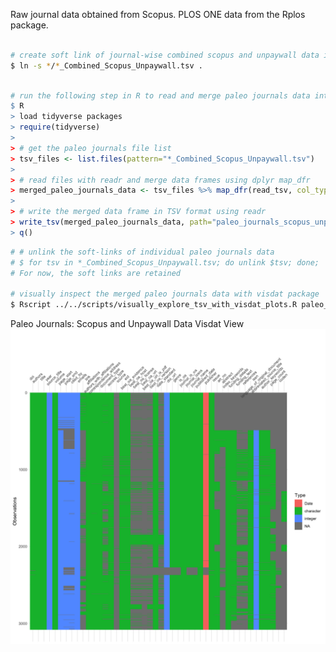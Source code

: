 Raw journal data obtained from Scopus. PLOS ONE data from the Rplos package.

```bash

# create soft link of journal-wise combined scopus and unpaywall data in the current directory
$ ln -s */*_Combined_Scopus_Unpaywall.tsv .

```

```r

# run the following step in R to read and merge paleo journals data into one master file
$ R
> load tidyverse packages
> require(tidyverse)
>
> # get the paleo journals file list
> tsv_files <- list.files(pattern="*_Combined_Scopus_Unpaywall.tsv")
>
> # read files with readr and merge data frames using dplyr map_dfr
> merged_paleo_journals_data <- tsv_files %>% map_dfr(read_tsv, col_types = cols(.default = "c"))
>
> # write the merged data frame in TSV format using readr
> write_tsv(merged_paleo_journals_data, path="paleo_journals_scopus_unpaywall_data.tsv")
> q()

```

```bash
# # unlink the soft-links of individual paleo journals data
# $ for tsv in *_Combined_Scopus_Unpaywall.tsv; do unlink $tsv; done;
# For now, the soft links are retained

# visually inspect the merged paleo journals data with visdat package
$ Rscript ../../scripts/visually_explore_tsv_with_visdat_plots.R paleo_journals_scopus_unpaywall_data.tsv 10 10 150
```

Paleo Journals: Scopus and Unpaywall Data Visdat View
![paleo_journals_scopus_unpaywall_data.tsv visdat view](paleo_journals_scopus_unpaywall_data.tsv.png)
